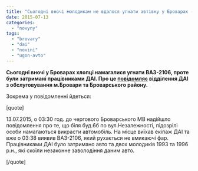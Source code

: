 ```yaml
---
title: "Сьогодні вночі молодикам не вдалося угнати автівку у Броварах - спіймали правоохоронці"
date: 2015-07-13
categories: 
  - "novyny"
tags: 
  - "brovary"
  - "dai"
  - "novini"
  - "ugon-avto"
---
```


**Сьогодні вночі у Броварах хлопці намагалися угнати ВАЗ-2106, проте були затримані працівниками ДАІ. Про це [повідомляє](https://www.facebook.com/brovary.dai/posts/1624728014447894) відділення ДАІ з обслуговування м.Бровари та Броварського району.**

Зокрема у повідомленні йдеться:

\[quote\]

13.07.2015, о 03:30 год. до чергового Броварського МВ надійшло повідомлення про те, що біля буд.6б по вул.Незалежності, підозрілі особи намагаються викрасти автомобіль. На місце виїхав екіпаж ДАІ та вже о 03:38 виявив ВАЗ-2106, який рухається не вмикаючі фар. Працівниками ДАІ було затримано авто та двох молодиків 1993 та 1996 р.н., які скоїли незаконне заволодіння даним авто.

\[/quote\]
